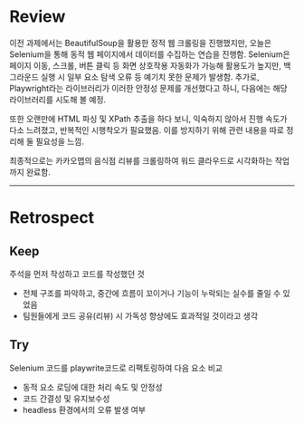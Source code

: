 # Review

이전 과제에서는 BeautifulSoup을 활용한 정적 웹 크롤링을 진행했지만, 오늘은 Selenium을 통해 동적 웹 페이지에서 데이터를 수집하는 연습을 진행함.
Selenium은 페이지 이동, 스크롤, 버튼 클릭 등 화면 상호작용 자동화가 가능해 활용도가 높지만, 백그라운드 실행 시 일부 요소 탐색 오류 등 예기치 못한 문제가 발생함.
추가로, Playwright라는 라이브러리가 이러한 안정성 문제를 개선했다고 하니, 다음에는 해당 라이브러리를 시도해 볼 예정.

또한 오랜만에 HTML 파싱 및 XPath 추출을 하다 보니, 익숙하지 않아서 진행 속도가 다소 느려졌고, 반복적인 시행착오가 필요했음. 이를 방지하기 위해 관련 내용을 따로 정리해 둘 필요성을 느낌.

최종적으로는 카카오맵의 음식점 리뷰를 크롤링하여 워드 클라우드로 시각화하는 작업까지 완료함.

---
# Retrospect
## Keep
주석을 먼저 작성하고 코드를 작성했던 것
- 전체 구조를 파악하고, 중간에 흐름이 꼬이거나 기능이 누락되는 실수를 줄일 수 있었음
- 팀원들에게 코드 공유(리뷰) 시 가독성 향상에도 효과적일 것이라고 생각

## Try
Selenium 코드를 playwrite코드로 리팩토링하여 다음 요소 비교
- 동적 요소 로딩에 대한 처리 속도 및 안정성
- 코드 간결성 및 유지보수성
- headless 환경에서의 오류 발생 여부